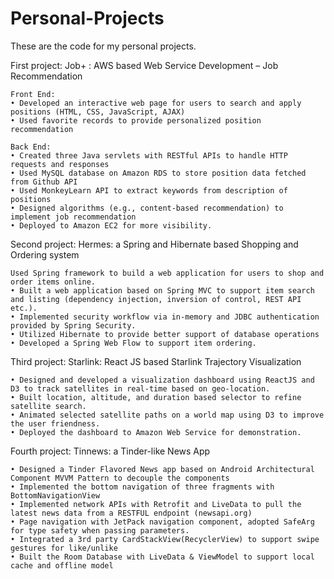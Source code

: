 # Personal-Projects
These are the code for my personal projects.

First project:
  Job+ : AWS based Web Service Development – Job Recommendation
    
    Front End:
    • Developed an interactive web page for users to search and apply positions (HTML, CSS, JavaScript, AJAX)
    • Used favorite records to provide personalized position recommendation
   
    Back End:
    • Created three Java servlets with RESTful APIs to handle HTTP requests and responses
    • Used MySQL database on Amazon RDS to store position data fetched from Github API
    • Used MonkeyLearn API to extract keywords from description of positions
    • Designed algorithms (e.g., content-based recommendation) to implement job recommendation
    • Deployed to Amazon EC2 for more visibility.

Second project:
  Hermes: a Spring and Hibernate based Shopping and Ordering system
  
    Used Spring framework to build a web application for users to shop and order items online.
    • Built a web application based on Spring MVC to support item search and listing (dependency injection, inversion of control, REST API etc.).
    • Implemented security workflow via in-memory and JDBC authentication provided by Spring Security.
    • Utilized Hibernate to provide better support of database operations
    • Developed a Spring Web Flow to support item ordering.
    
Third project:
  Starlink: React JS based Starlink Trajectory Visualization
  
    • Designed and developed a visualization dashboard using ReactJS and D3 to track satellites in real-time based on geo-location.
    • Built location, altitude, and duration based selector to refine satellite search.
    • Animated selected satellite paths on a world map using D3 to improve the user friendness.
    • Deployed the dashboard to Amazon Web Service for demonstration.

Fourth project:
  Tinnews: a Tinder-like News App
  
    • Designed a Tinder Flavored News app based on Android Architectural Component MVVM Pattern to decouple the components
    • Implemented the bottom navigation of three fragments with BottomNavigationView
    • Implemented network APIs with Retrofit and LiveData to pull the latest news data from a RESTFUL endpoint (newsapi.org)
    • Page navigation with JetPack navigation component, adopted SafeArg for type safety when passing parameters.
    • Integrated a 3rd party CardStackView(RecyclerView) to support swipe gestures for like/unlike
    • Built the Room Database with LiveData & ViewModel to support local cache and offline model
